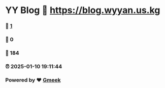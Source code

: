# YY Blog :link: https://blog.wyyan.us.kg 
### :page_facing_up: [1](https://blog.wyyan.us.kg/tag.html) 
### :speech_balloon: 0 
### :hibiscus: 184 
### :alarm_clock: 2025-01-10 19:11:44 
### Powered by :heart: [Gmeek](https://github.com/Meekdai/Gmeek)
